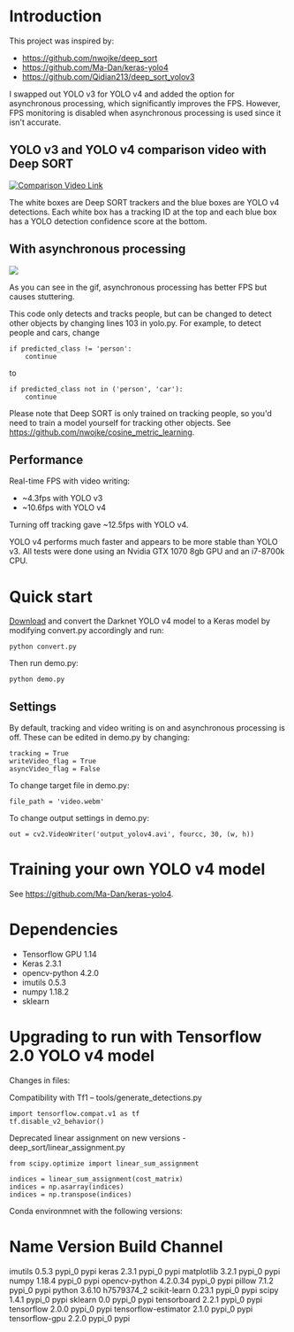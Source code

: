 # Introduction
This project was inspired by:
* https://github.com/nwojke/deep_sort
* https://github.com/Ma-Dan/keras-yolo4
* https://github.com/Qidian213/deep_sort_yolov3

I swapped out YOLO v3 for YOLO v4 and added the option for asynchronous processing, which significantly improves
the FPS. However, FPS monitoring is disabled when asynchronous processing is used since it isn't accurate.

## YOLO v3 and YOLO v4 comparison video with Deep SORT
[![Comparison Video Link](https://img.youtube.com/vi/_8WkO3hVOlY/0.jpg)](https://youtu.be/_8WkO3hVOlY)

The white boxes are Deep SORT trackers and the blue boxes are YOLO v4 detections. Each white box has a tracking ID at the top and each blue box has a YOLO detection confidence score at the bottom. 

## With asynchronous processing
![](async_example.gif)

As you can see in the gif, asynchronous processing has better FPS but causes stuttering.

This code only detects and tracks people, but can be changed to detect other objects by changing lines 103 in yolo.py. For example, to detect people and cars, change
```
if predicted_class != 'person':
    continue
```
to
```
if predicted_class not in ('person', 'car'):
    continue
```

Please note that Deep SORT is only trained on tracking people, so you'd need to train a model yourself for tracking other objects.
See https://github.com/nwojke/cosine_metric_learning.

## Performance
Real-time FPS with video writing:
* ~4.3fps with YOLO v3
* ~10.6fps with YOLO v4

Turning off tracking gave ~12.5fps with YOLO v4.

YOLO v4 performs much faster and appears to be more stable than YOLO v3. All tests were done using an Nvidia GTX 1070 8gb GPU
 and an i7-8700k CPU.

# Quick start
[Download](https://drive.google.com/open?id=1cewMfusmPjYWbrnuJRuKhPMwRe_b9PaT) and convert the Darknet YOLO v4 model  to a Keras model by modifying convert.py accordingly and run:
```
python convert.py
```
Then run demo.py:
```
python demo.py
```

## Settings
By default, tracking and video writing is on and asynchronous processing is off. These can be edited in demo.py by changing:
```
tracking = True
writeVideo_flag = True
asyncVideo_flag = False
```

To change target file in demo.py:
```
file_path = 'video.webm'
```

To change output settings in demo.py:
```
out = cv2.VideoWriter('output_yolov4.avi', fourcc, 30, (w, h))
```

# Training your own YOLO v4 model
See https://github.com/Ma-Dan/keras-yolo4.

# Dependencies
* Tensorflow GPU 1.14
* Keras 2.3.1
* opencv-python 4.2.0
* imutils 0.5.3
* numpy 1.18.2
* sklearn

# Upgrading to run with Tensorflow 2.0 YOLO v4 model

Changes in files:

Compatibility with Tf1 – tools/generate_detections.py

    import tensorflow.compat.v1 as tf
    tf.disable_v2_behavior()

Deprecated linear assignment on new versions - deep_sort/linear_assignment.py

    from scipy.optimize import linear_sum_assignment

    indices = linear_sum_assignment(cost_matrix)
    indices = np.asarray(indices)
    indices = np.transpose(indices)

Conda environmnet with the following versions:

# Name                    Version                   Build  Channel
imutils                   0.5.3                    pypi_0    pypi
keras                     2.3.1                    pypi_0    pypi
matplotlib                3.2.1                    pypi_0    pypi
numpy                     1.18.4                   pypi_0    pypi
opencv-python             4.2.0.34                 pypi_0    pypi
pillow                    7.1.2                    pypi_0    pypi
python                    3.6.10               h7579374_2
scikit-learn              0.23.1                   pypi_0    pypi
scipy                     1.4.1                    pypi_0    pypi
sklearn                   0.0                      pypi_0    pypi
tensorboard               2.2.1                    pypi_0    pypi
tensorflow                2.0.0                    pypi_0    pypi
tensorflow-estimator      2.1.0                    pypi_0    pypi
tensorflow-gpu            2.2.0                    pypi_0    pypi



